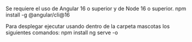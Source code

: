Se requiere el uso de Angular 16 o superior y de Node 16 o superior.
npm install -g @angular/cli@16

Para desplegar ejecutar usando dentro de la carpeta mascotas los siguientes comandos:
npm  install
ng serve -o